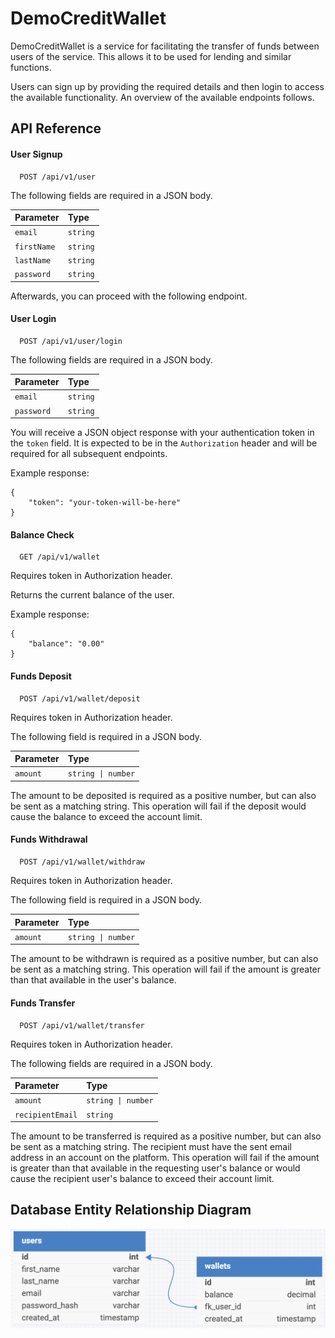 # DemoCreditWallet

DemoCreditWallet is a service for facilitating the transfer of funds between users of the service. This allows it to be used for lending and similar functions.

Users can sign up by providing the required details and then login to access the available functionality. An overview of the available endpoints follows.

## API Reference

#### User Signup

```http
  POST /api/v1/user
```

The following fields are required in a JSON body.

| Parameter   | Type     |
| :---------- | :------- |
| `email`     | `string` |
| `firstName` | `string` |
| `lastName`  | `string` |
| `password`  | `string` |

Afterwards, you can proceed with the following endpoint.

#### User Login

```http
  POST /api/v1/user/login
```

The following fields are required in a JSON body.

| Parameter  | Type     |
| :--------- | :------- |
| `email`    | `string` |
| `password` | `string` |

You will receive a JSON object response with your authentication token in the `token` field. It is expected to be in the `Authorization` header and will be required for all subsequent endpoints.

Example response:

```
{
    "token": "your-token-will-be-here"
}
```

#### Balance Check

```http
  GET /api/v1/wallet
```

Requires token in Authorization header.

Returns the current balance of the user.

Example response:

```
{
    "balance": "0.00"
}
```

#### Funds Deposit

```http
  POST /api/v1/wallet/deposit
```

Requires token in Authorization header.

The following field is required in a JSON body.

| Parameter | Type               |
| :-------- | :----------------- |
| `amount`  | `string \| number` |

The amount to be deposited is required as a positive number, but can also be sent as a matching string. This operation will fail if the deposit would cause the balance to exceed the account limit.

#### Funds Withdrawal

```http
  POST /api/v1/wallet/withdraw
```

Requires token in Authorization header.

The following field is required in a JSON body.

| Parameter | Type               |
| :-------- | :----------------- |
| `amount`  | `string \| number` |

The amount to be withdrawn is required as a positive number, but can also be sent as a matching string. This operation will fail if the amount is greater than that available in the user's balance.

#### Funds Transfer

```http
  POST /api/v1/wallet/transfer
```

Requires token in Authorization header.

The following fields are required in a JSON body.

| Parameter        | Type               |
| :--------------- | :----------------- |
| `amount`         | `string \| number` |
| `recipientEmail` | `string`           |

The amount to be transferred is required as a positive number, but can also be sent as a matching string. The recipient must have the sent email address in an account on the platform. This operation will fail if the amount is greater than that available in the requesting user's balance or would cause the recipient user's balance to exceed their account limit.

## Database Entity Relationship Diagram

![db_entityrelationship](./democreditwallet_er.png)
